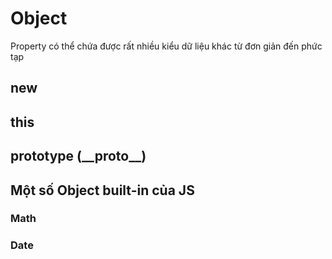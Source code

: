 # Object

Property có thể chứa được rất nhiều kiểu dữ liệu khác từ đơn giản đến phức tạp
## new


## this

## prototype (\_\_proto\_\_)



## Một số Object built-in của JS

### Math

### Date
